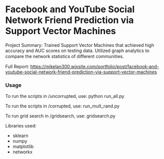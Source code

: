 # Facebook and YouTube Social Network Friend Prediction via Support Vector Machines

Project Summary: Trained Support Vector Machines that achieved high accuracy and AUC scores on testing data. Utilized graph analytics to compare the network statistics of diﬀerent communities.

Full Report: https://mikelan300.wixsite.com/portfolio/post/facebook-and-youtube-social-network-friend-prediction-via-support-vector-machines

### Usage

To run the scripts in /uncorrupted, use:
  python run_all.py
  
To run the scripts in /corrupted, use:
  run_mult_rand.py
  
To run grid search in /gridsearch, use:
  gridsearch.py
  
Libraries used: 
- sklearn 
- numpy
- matplotlib
- networkx
